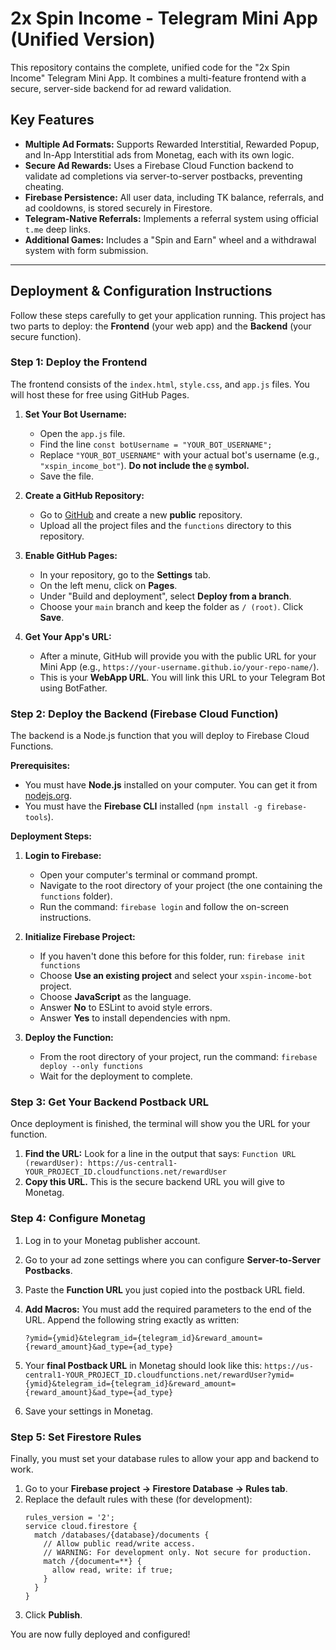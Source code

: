 # 2x Spin Income - Telegram Mini App (Unified Version)

This repository contains the complete, unified code for the "2x Spin Income" Telegram Mini App. It combines a multi-feature frontend with a secure, server-side backend for ad reward validation.

## Key Features
- **Multiple Ad Formats:** Supports Rewarded Interstitial, Rewarded Popup, and In-App Interstitial ads from Monetag, each with its own logic.
- **Secure Ad Rewards:** Uses a Firebase Cloud Function backend to validate ad completions via server-to-server postbacks, preventing cheating.
- **Firebase Persistence:** All user data, including TK balance, referrals, and ad cooldowns, is stored securely in Firestore.
- **Telegram-Native Referrals:** Implements a referral system using official `t.me` deep links.
- **Additional Games:** Includes a "Spin and Earn" wheel and a withdrawal system with form submission.

---

## Deployment & Configuration Instructions

Follow these steps carefully to get your application running. This project has two parts to deploy: the **Frontend** (your web app) and the **Backend** (your secure function).

### Step 1: Deploy the Frontend

The frontend consists of the `index.html`, `style.css`, and `app.js` files. You will host these for free using GitHub Pages.

1.  **Set Your Bot Username:**
    -   Open the `app.js` file.
    -   Find the line `const botUsername = "YOUR_BOT_USERNAME";`
    -   Replace `"YOUR_BOT_USERNAME"` with your actual bot's username (e.g., `"xspin_income_bot"`). **Do not include the `@` symbol.**
    -   Save the file.

2.  **Create a GitHub Repository:**
    -   Go to [GitHub](https://github.com/) and create a new **public** repository.
    -   Upload all the project files and the `functions` directory to this repository.

3.  **Enable GitHub Pages:**
    -   In your repository, go to the **Settings** tab.
    -   On the left menu, click on **Pages**.
    -   Under "Build and deployment", select **Deploy from a branch**.
    -   Choose your `main` branch and keep the folder as `/ (root)`. Click **Save**.

4.  **Get Your App's URL:**
    -   After a minute, GitHub will provide you with the public URL for your Mini App (e.g., `https://your-username.github.io/your-repo-name/`).
    -   This is your **WebApp URL**. You will link this URL to your Telegram Bot using BotFather.

### Step 2: Deploy the Backend (Firebase Cloud Function)

The backend is a Node.js function that you will deploy to Firebase Cloud Functions.

**Prerequisites:**
- You must have **Node.js** installed on your computer. You can get it from [nodejs.org](https://nodejs.org/).
- You must have the **Firebase CLI** installed (`npm install -g firebase-tools`).

**Deployment Steps:**
1.  **Login to Firebase:**
    -   Open your computer's terminal or command prompt.
    -   Navigate to the root directory of your project (the one containing the `functions` folder).
    -   Run the command: `firebase login` and follow the on-screen instructions.

2.  **Initialize Firebase Project:**
    -   If you haven't done this before for this folder, run: `firebase init functions`
    -   Choose **Use an existing project** and select your `xspin-income-bot` project.
    -   Choose **JavaScript** as the language.
    -   Answer **No** to ESLint to avoid style errors.
    -   Answer **Yes** to install dependencies with npm.

3.  **Deploy the Function:**
    -   From the root directory of your project, run the command:
      `firebase deploy --only functions`
    -   Wait for the deployment to complete.

### Step 3: Get Your Backend Postback URL

Once deployment is finished, the terminal will show you the URL for your function.

1.  **Find the URL:** Look for a line in the output that says:
    `Function URL (rewardUser): https://us-central1-YOUR_PROJECT_ID.cloudfunctions.net/rewardUser`
2.  **Copy this URL.** This is the secure backend URL you will give to Monetag.

### Step 4: Configure Monetag

1.  Log in to your Monetag publisher account.
2.  Go to your ad zone settings where you can configure **Server-to-Server Postbacks**.
3.  Paste the **Function URL** you just copied into the postback URL field.
4.  **Add Macros:** You must add the required parameters to the end of the URL. Append the following string exactly as written:

    `?ymid={ymid}&telegram_id={telegram_id}&reward_amount={reward_amount}&ad_type={ad_type}`

5.  Your **final Postback URL** in Monetag should look like this:
    `https://us-central1-YOUR_PROJECT_ID.cloudfunctions.net/rewardUser?ymid={ymid}&telegram_id={telegram_id}&reward_amount={reward_amount}&ad_type={ad_type}`
6.  Save your settings in Monetag.

### Step 5: Set Firestore Rules

Finally, you must set your database rules to allow your app and backend to work.

1.  Go to your **Firebase project -> Firestore Database -> Rules tab**.
2.  Replace the default rules with these (for development):
    ```
    rules_version = '2';
    service cloud.firestore {
      match /databases/{database}/documents {
        // Allow public read/write access.
        // WARNING: For development only. Not secure for production.
        match /{document=**} {
          allow read, write: if true;
        }
      }
    }
    ```
3.  Click **Publish**.

You are now fully deployed and configured!
